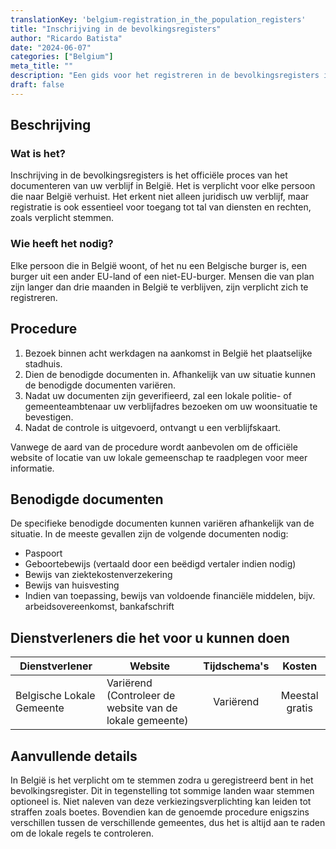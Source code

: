 ```yaml
---
translationKey: 'belgium-registration_in_the_population_registers'
title: "Inschrijving in de bevolkingsregisters"
author: "Ricardo Batista"
date: "2024-06-07"
categories: ["Belgium"]
meta_title: ""
description: "Een gids voor het registreren in de bevolkingsregisters in België"
draft: false
---
```


## Beschrijving
### Wat is het?
Inschrijving in de bevolkingsregisters is het officiële proces van het documenteren van uw verblijf in België. Het is verplicht voor elke persoon die naar België verhuist. Het erkent niet alleen juridisch uw verblijf, maar registratie is ook essentieel voor toegang tot tal van diensten en rechten, zoals verplicht stemmen.

### Wie heeft het nodig?
Elke persoon die in België woont, of het nu een Belgische burger is, een burger uit een ander EU-land of een niet-EU-burger. Mensen die van plan zijn langer dan drie maanden in België te verblijven, zijn verplicht zich te registreren.

## Procedure
1. Bezoek binnen acht werkdagen na aankomst in België het plaatselijke stadhuis.
2. Dien de benodigde documenten in. Afhankelijk van uw situatie kunnen de benodigde documenten variëren.
3. Nadat uw documenten zijn geverifieerd, zal een lokale politie- of gemeenteambtenaar uw verblijfadres bezoeken om uw woonsituatie te bevestigen.
4. Nadat de controle is uitgevoerd, ontvangt u een verblijfskaart.

Vanwege de aard van de procedure wordt aanbevolen om de officiële website of locatie van uw lokale gemeenschap te raadplegen voor meer informatie.

## Benodigde documenten
De specifieke benodigde documenten kunnen variëren afhankelijk van de situatie. In de meeste gevallen zijn de volgende documenten nodig:
- Paspoort
- Geboortebewijs (vertaald door een beëdigd vertaler indien nodig)
- Bewijs van ziektekostenverzekering
- Bewijs van huisvesting
- Indien van toepassing, bewijs van voldoende financiële middelen, bijv. arbeidsovereenkomst, bankafschrift

## Dienstverleners die het voor u kunnen doen

| Dienstverlener   |     Website     |     Tijdschema's    |       Kosten      |
| --------------- | --------------- |  :-------------: | :-------------: |
| Belgische Lokale Gemeente      |  Variërend (Controleer de website van de lokale gemeente)      |    Variërend     |     Meestal gratis    |

## Aanvullende details
In België is het verplicht om te stemmen zodra u geregistreerd bent in het bevolkingsregister. Dit in tegenstelling tot sommige landen waar stemmen optioneel is. Niet naleven van deze verkiezingsverplichting kan leiden tot straffen zoals boetes. Bovendien kan de genoemde procedure enigszins verschillen tussen de verschillende gemeentes, dus het is altijd aan te raden om de lokale regels te controleren.